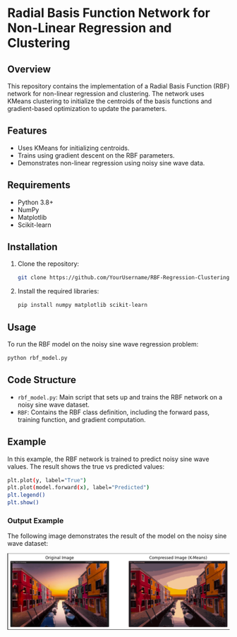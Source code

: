 
# Radial Basis Function Network for Non-Linear Regression and Clustering

## Overview
This repository contains the implementation of a Radial Basis Function (RBF) network for non-linear regression and clustering. The network uses KMeans clustering to initialize the centroids of the basis functions and gradient-based optimization to update the parameters.

## Features
- Uses KMeans for initializing centroids.
- Trains using gradient descent on the RBF parameters.
- Demonstrates non-linear regression using noisy sine wave data.
  
## Requirements
- Python 3.8+
- NumPy
- Matplotlib
- Scikit-learn

## Installation
1. Clone the repository:
    ```bash
    git clone https://github.com/YourUsername/RBF-Regression-Clustering.git
    ```
2. Install the required libraries:
    ```bash
    pip install numpy matplotlib scikit-learn
    ```

## Usage
To run the RBF model on the noisy sine wave regression problem:
```bash
python rbf_model.py
```

## Code Structure
- `rbf_model.py`: Main script that sets up and trains the RBF network on a noisy sine wave dataset.
- `RBF`: Contains the RBF class definition, including the forward pass, training function, and gradient computation.
  
## Example
In this example, the RBF network is trained to predict noisy sine wave values. The result shows the true vs predicted values:

```bash
plt.plot(y, label="True")
plt.plot(model.forward(x), label="Predicted")
plt.legend()
plt.show()
```

### Output Example
The following image demonstrates the result of the model on the noisy sine wave dataset:

![Model Output](output.png)
